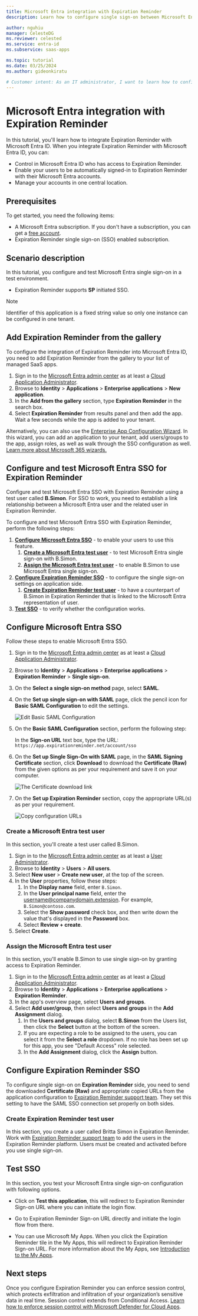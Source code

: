 ```yaml
---
title: Microsoft Entra integration with Expiration Reminder
description: Learn how to configure single sign-on between Microsoft Entra ID and Expiration Reminder.

author: nguhiu
manager: CelesteDG
ms.reviewer: celested
ms.service: entra-id
ms.subservice: saas-apps

ms.topic: tutorial
ms.date: 03/25/2024
ms.author: gideonkiratu

# Customer intent: As an IT administrator, I want to learn how to configure single sign-on between Microsoft Entra ID and Expiration Reminder so that I can control who has access to Expiration Reminder, enable automatic sign-in with Microsoft Entra accounts, and manage my accounts in one central location.
---
```

# Microsoft Entra integration with Expiration Reminder

In this tutorial, you'll learn how to integrate Expiration Reminder with Microsoft Entra ID. When you integrate Expiration Reminder with Microsoft Entra ID, you can:

* Control in Microsoft Entra ID who has access to Expiration Reminder.
* Enable your users to be automatically signed-in to Expiration Reminder with their Microsoft Entra accounts.
* Manage your accounts in one central location.

## Prerequisites

To get started, you need the following items:

* A Microsoft Entra subscription. If you don't have a subscription, you can get a [free account](https://azure.microsoft.com/free/).
* Expiration Reminder single sign-on (SSO) enabled subscription.

## Scenario description

In this tutorial, you configure and test Microsoft Entra single sign-on in a test environment.

* Expiration Reminder supports **SP** initiated SSO.

> [!NOTE]
> Identifier of this application is a fixed string value so only one instance can be configured in one tenant.

## Add Expiration Reminder from the gallery

To configure the integration of Expiration Reminder into Microsoft Entra ID, you need to add Expiration Reminder from the gallery to your list of managed SaaS apps.

1. Sign in to the [Microsoft Entra admin center](https://entra.microsoft.com) as at least a [Cloud Application Administrator](~/identity/role-based-access-control/permissions-reference.md#cloud-application-administrator).
1. Browse to **Identity** > **Applications** > **Enterprise applications** > **New application**.
1. In the **Add from the gallery** section, type **Expiration Reminder** in the search box.
1. Select **Expiration Reminder** from results panel and then add the app. Wait a few seconds while the app is added to your tenant.

 Alternatively, you can also use the [Enterprise App Configuration Wizard](https://portal.office.com/AdminPortal/home?Q=Docs#/azureadappintegration). In this wizard, you can add an application to your tenant, add users/groups to the app, assign roles, as well as walk through the SSO configuration as well. [Learn more about Microsoft 365 wizards.](/microsoft-365/admin/misc/azure-ad-setup-guides)

<a name='configure-and-test-azure-ad-sso-for-expiration-reminder'></a>

## Configure and test Microsoft Entra SSO for Expiration Reminder

Configure and test Microsoft Entra SSO with Expiration Reminder using a test user called **B.Simon**. For SSO to work, you need to establish a link relationship between a Microsoft Entra user and the related user in Expiration Reminder.

To configure and test Microsoft Entra SSO with Expiration Reminder, perform the following steps:

1. **[Configure Microsoft Entra SSO](#configure-azure-ad-sso)** - to enable your users to use this feature.
    1. **[Create a Microsoft Entra test user](#create-an-azure-ad-test-user)** - to test Microsoft Entra single sign-on with B.Simon.
    1. **[Assign the Microsoft Entra test user](#assign-the-azure-ad-test-user)** - to enable B.Simon to use Microsoft Entra single sign-on.
1. **[Configure Expiration Reminder SSO](#configure-expiration-reminder-sso)** - to configure the single sign-on settings on application side.
    1. **[Create Expiration Reminder test user](#create-expiration-reminder-test-user)** - to have a counterpart of B.Simon in Expiration Reminder that is linked to the Microsoft Entra representation of user.
1. **[Test SSO](#test-sso)** - to verify whether the configuration works.

<a name='configure-azure-ad-sso'></a>

## Configure Microsoft Entra SSO

Follow these steps to enable Microsoft Entra SSO.

1. Sign in to the [Microsoft Entra admin center](https://entra.microsoft.com) as at least a [Cloud Application Administrator](~/identity/role-based-access-control/permissions-reference.md#cloud-application-administrator).
1. Browse to **Identity** > **Applications** > **Enterprise applications** > **Expiration Reminder** > **Single sign-on**.
1. On the **Select a single sign-on method** page, select **SAML**.
1. On the **Set up single sign-on with SAML** page, click the pencil icon for **Basic SAML Configuration** to edit the settings.

   ![Edit Basic SAML Configuration](common/edit-urls.png)

1. On the **Basic SAML Configuration** section, perform the following step:

    In the **Sign-on URL** text box, type the URL:
    `https://app.expirationreminder.net/account/sso`

1. On the **Set up Single Sign-On with SAML** page, in the **SAML Signing Certificate** section, click **Download** to download the **Certificate (Raw)** from the given options as per your requirement and save it on your computer.

	![The Certificate download link](common/certificateraw.png)

6. On the **Set up Expiration Reminder** section, copy the appropriate URL(s) as per your requirement.

	![Copy configuration URLs](common/copy-configuration-urls.png)

<a name='create-an-azure-ad-test-user'></a>

### Create a Microsoft Entra test user

In this section, you'll create a test user called B.Simon.

1. Sign in to the [Microsoft Entra admin center](https://entra.microsoft.com) as at least a [User Administrator](~/identity/role-based-access-control/permissions-reference.md#user-administrator).
1. Browse to **Identity** > **Users** > **All users**.
1. Select **New user** > **Create new user**, at the top of the screen.
1. In the **User** properties, follow these steps:
   1. In the **Display name** field, enter `B.Simon`.  
   1. In the **User principal name** field, enter the username@companydomain.extension. For example, `B.Simon@contoso.com`.
   1. Select the **Show password** check box, and then write down the value that's displayed in the **Password** box.
   1. Select **Review + create**.
1. Select **Create**.

<a name='assign-the-azure-ad-test-user'></a>

### Assign the Microsoft Entra test user

In this section, you'll enable B.Simon to use single sign-on by granting access to Expiration Reminder.

1. Sign in to the [Microsoft Entra admin center](https://entra.microsoft.com) as at least a [Cloud Application Administrator](~/identity/role-based-access-control/permissions-reference.md#cloud-application-administrator).
1. Browse to **Identity** > **Applications** > **Enterprise applications** > **Expiration Reminder**.
1. In the app's overview page, select **Users and groups**.
1. Select **Add user/group**, then select **Users and groups** in the **Add Assignment** dialog.
   1. In the **Users and groups** dialog, select **B.Simon** from the Users list, then click the **Select** button at the bottom of the screen.
   1. If you are expecting a role to be assigned to the users, you can select it from the **Select a role** dropdown. If no role has been set up for this app, you see "Default Access" role selected.
   1. In the **Add Assignment** dialog, click the **Assign** button.

## Configure Expiration Reminder SSO

To configure single sign-on on **Expiration Reminder** side, you need to send the downloaded **Certificate (Raw)** and appropriate copied URLs from the application configuration to [Expiration Reminder support team](mailto:support@expirationreminder.net).
They set this setting to have the SAML SSO connection set properly on both sides.

### Create Expiration Reminder test user

In this section, you create a user called Britta Simon in Expiration Reminder. Work with [Expiration Reminder support team](mailto:support@expirationreminder.net) to add the users in the Expiration Reminder platform. Users must be created and activated before you use single sign-on.

## Test SSO

In this section, you test your Microsoft Entra single sign-on configuration with following options. 

* Click on **Test this application**, this will redirect to Expiration Reminder Sign-on URL where you can initiate the login flow. 

* Go to Expiration Reminder Sign-on URL directly and initiate the login flow from there.

* You can use Microsoft My Apps. When you click the Expiration Reminder tile in the My Apps, this will redirect to Expiration Reminder Sign-on URL. For more information about the My Apps, see [Introduction to the My Apps](https://support.microsoft.com/account-billing/sign-in-and-start-apps-from-the-my-apps-portal-2f3b1bae-0e5a-4a86-a33e-876fbd2a4510).

## Next steps

Once you configure Expiration Reminder you can enforce session control, which protects exfiltration and infiltration of your organization’s sensitive data in real time. Session control extends from Conditional Access. [Learn how to enforce session control with Microsoft Defender for Cloud Apps](/cloud-app-security/proxy-deployment-aad).
